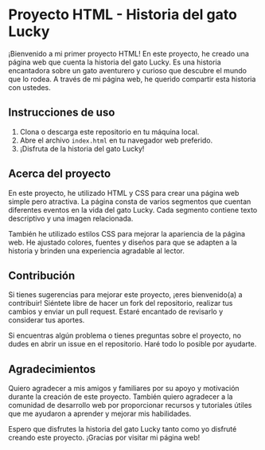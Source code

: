 
# Proyecto HTML - Historia del gato Lucky

¡Bienvenido a mi primer proyecto HTML! En este proyecto, he creado una página web que cuenta la historia del gato Lucky. Es una historia encantadora sobre un gato aventurero y curioso que descubre el mundo que lo rodea. A través de mi página web, he querido compartir esta historia con ustedes.


## Instrucciones de uso

1. Clona o descarga este repositorio en tu máquina local.
2. Abre el archivo `index.html` en tu navegador web preferido.
3. ¡Disfruta de la historia del gato Lucky!

## Acerca del proyecto

En este proyecto, he utilizado HTML y CSS para crear una página web simple pero atractiva. La página consta de varios segmentos que cuentan diferentes eventos en la vida del gato Lucky. Cada segmento contiene texto descriptivo y una imagen relacionada.

También he utilizado estilos CSS para mejorar la apariencia de la página web. He ajustado colores, fuentes y diseños para que se adapten a la historia y brinden una experiencia agradable al lector.

## Contribución

Si tienes sugerencias para mejorar este proyecto, ¡eres bienvenido(a) a contribuir! Siéntete libre de hacer un fork del repositorio, realizar tus cambios y enviar un pull request. Estaré encantado de revisarlo y considerar tus aportes.

Si encuentras algún problema o tienes preguntas sobre el proyecto, no dudes en abrir un issue en el repositorio. Haré todo lo posible por ayudarte.

## Agradecimientos

Quiero agradecer a mis amigos y familiares por su apoyo y motivación durante la creación de este proyecto. También quiero agradecer a la comunidad de desarrollo web por proporcionar recursos y tutoriales útiles que me ayudaron a aprender y mejorar mis habilidades.

Espero que disfrutes la historia del gato Lucky tanto como yo disfruté creando este proyecto. ¡Gracias por visitar mi página web!
